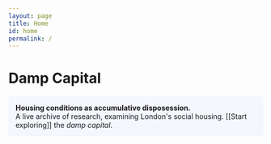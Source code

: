 ```yaml
---
layout: page
title: Home
id: home
permalink: /
---
```


# Damp Capital
<p style="padding: 1em 1em; background: #f5f7ff; border-radius: 4px;">
 <span style="font-weight: bold">Housing conditions as accumulative disposession.</span><br>A live archive of research, examining London's social housing. [[Start exploring]] the <i>damp capital</i>.
</p>